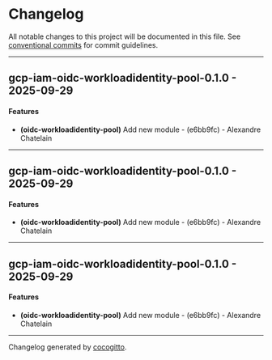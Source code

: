 # Changelog
All notable changes to this project will be documented in this file. See [conventional commits](https://www.conventionalcommits.org/) for commit guidelines.

- - -
## gcp-iam-oidc-workloadidentity-pool-0.1.0 - 2025-09-29
#### Features
- **(oidc-workloadidentity-pool)** Add new module - (e6bb9fc) - Alexandre Chatelain

- - -

## gcp-iam-oidc-workloadidentity-pool-0.1.0 - 2025-09-29
#### Features
- **(oidc-workloadidentity-pool)** Add new module - (e6bb9fc) - Alexandre Chatelain

- - -

## gcp-iam-oidc-workloadidentity-pool-0.1.0 - 2025-09-29
#### Features
- **(oidc-workloadidentity-pool)** Add new module - (e6bb9fc) - Alexandre Chatelain

- - -

Changelog generated by [cocogitto](https://github.com/cocogitto/cocogitto).